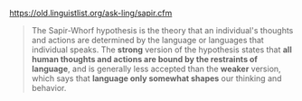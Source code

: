 https://old.linguistlist.org/ask-ling/sapir.cfm
>The Sapir-Whorf hypothesis is the theory that an individual's thoughts and actions are determined by the language or languages that individual speaks. 
>The **strong** version of the hypothesis states that **all human thoughts and actions are bound by the restraints of language**, and is generally less accepted 
>than the **weaker** version, which says that **language only somewhat shapes** our thinking and behavior. 
